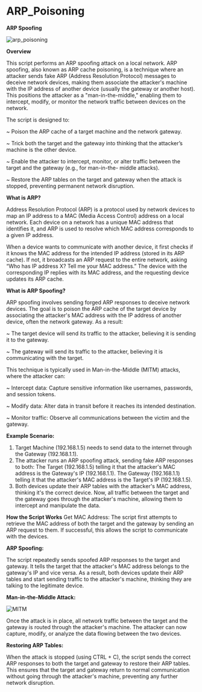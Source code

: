 # ARP_Poisoning
**ARP Spoofing**

![arp_poisoning](https://github.com/user-attachments/assets/a805ea03-21fb-4bc5-95fa-fae7a0a18543)

**Overview**

This script performs an ARP spoofing attack on a local network. ARP spoofing, also known as ARP cache poisoning, is a technique where an attacker sends fake ARP (Address Resolution Protocol) messages to deceive network devices, making them associate the attacker's machine with the IP address of another device (usually the gateway or another host). This positions the attacker as a "man-in-the-middle," enabling them to intercept, modify, or monitor the network traffic between devices on the network.

The script is designed to:

  ~ Poison the ARP cache of a target machine and the network gateway.
  
  ~ Trick both the target and the gateway into thinking that the attacker’s machine is the other device.
  
  ~ Enable the attacker to intercept, monitor, or alter traffic between the target and the gateway (e.g., for man-in-the-          middle attacks).
  
  ~ Restore the ARP tables on the target and gateway when the attack is stopped, preventing permanent network disruption.

**What is ARP?**

Address Resolution Protocol (ARP) is a protocol used by network devices to map an IP address to a MAC (Media Access Control) address on a local network. Each device on a network has a unique MAC address that identifies it, and ARP is used to resolve which MAC address corresponds to a given IP address.

When a device wants to communicate with another device, it first checks if it knows the MAC address for the intended IP address (stored in its ARP cache). If not, it broadcasts an ARP request to the entire network, asking “Who has IP address X? Tell me your MAC address.” The device with the corresponding IP replies with its MAC address, and the requesting device updates its ARP cache.

**What is ARP Spoofing?**

ARP spoofing involves sending forged ARP responses to deceive network devices. The goal is to poison the ARP cache of the target device by associating the attacker's MAC address with the IP address of another device, often the network gateway. As a result:

  ~ The target device will send its traffic to the attacker, believing it is sending it to the gateway.
  
  ~ The gateway will send its traffic to the attacker, believing it is communicating with the target.
  
This technique is typically used in Man-in-the-Middle (MITM) attacks, where the attacker can:

  ~ Intercept data: Capture sensitive information like usernames, passwords, and session tokens.
  
  ~ Modify data: Alter data in transit before it reaches its intended destination.
  
  ~ Monitor traffic: Observe all communications between the victim and the gateway.

**Example Scenario:**

  1. Target Machine (192.168.1.5) needs to send data to the internet through the Gateway (192.168.1.1).
  2. The attacker runs an ARP spoofing attack, sending fake ARP responses to both:
      The Target (192.168.1.5) telling it that the attacker's MAC address is the Gateway's IP (192.168.1.1).
      The Gateway (192.168.1.1) telling it that the attacker's MAC address is the Target's IP (192.168.1.5).
  3. Both devices update their ARP tables with the attacker's MAC address, thinking it's the correct device.
Now, all traffic between the target and the gateway goes through the attacker's machine, allowing them to intercept and manipulate the data.

**How the Script Works**
Get MAC Address: The script first attempts to retrieve the MAC address of both the target and the gateway by sending an ARP request to them. If successful, this allows the script to communicate with the devices.

**ARP Spoofing:**

The script repeatedly sends spoofed ARP responses to the target and gateway.
It tells the target that the attacker's MAC address belongs to the gateway's IP and vice versa.
As a result, both devices update their ARP tables and start sending traffic to the attacker's machine, thinking they are talking to the legitimate device.

**Man-in-the-Middle Attack:**

 ![MITM](https://github.com/user-attachments/assets/626fa9e5-07d8-4bb0-9eb4-d833b4bea728)

Once the attack is in place, all network traffic between the target and the gateway is routed through the attacker's machine.
The attacker can now capture, modify, or analyze the data flowing between the two devices.

**Restoring ARP Tables:**

When the attack is stopped (using CTRL + C), the script sends the correct ARP responses to both the target and gateway to restore their ARP tables.
This ensures that the target and gateway return to normal communication without going through the attacker's machine, preventing any further network disruption.

